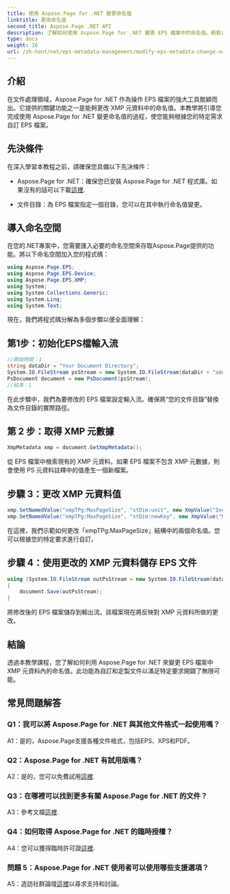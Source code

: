 ```yaml
---
title: 使用 Aspose.Page for .NET 變更命名值
linktitle: 更改命名值
second_title: Aspose.Page .NET API
description: 了解如何使用 Aspose.Page for .NET 變更 EPS 檔案中的命名值。輕鬆自訂 XMP 元資料以進行客製化文件處理。
type: docs
weight: 16
url: /zh-hant/net/eps-metadata-management/modify-eps-metadata-change-named-value/
---
```

## 介紹

在文件處理領域，Aspose.Page for .NET 作為操作 EPS 檔案的強大工具脫穎而出。它提供的關鍵功能之一是能夠更改 XMP 元資料中的命名值。本教學將引導您完成使用 Aspose.Page for .NET 變更命名值的過程，使您能夠根據您的特定需求自訂 EPS 檔案。

## 先決條件

在深入學習本教程之前，請確保您具備以下先決條件：

-  Aspose.Page for .NET：確保您已安裝 Aspose.Page for .NET 程式庫。如果沒有的話可以下載[這裡](https://releases.aspose.com/page/net/).

- 文件目錄：為 EPS 檔案指定一個目錄，您可以在其中執行命名值變更。

## 導入命名空間

在您的.NET專案中，您需要匯入必要的命名空間來存取Aspose.Page提供的功能。將以下命名空間加入您的程式碼：

```csharp
using Aspose.Page.EPS;
using Aspose.Page.EPS.Device;
using Aspose.Page.EPS.XMP;
using System;
using System.Collections.Generic;
using System.Linq;
using System.Text;
```

現在，我們將程式碼分解為多個步驟以便全面理解：

## 第1步：初始化EPS檔輸入流

```csharp
//開始時間：1
string dataDir = "Your Document Directory";
System.IO.FileStream psStream = new System.IO.FileStream(dataDir + "add_named_value_input.eps", System.IO.FileMode.Open, System.IO.FileAccess.Read);
PsDocument document = new PsDocument(psStream);
//結束：1
```

在此步驟中，我們為要修改的 EPS 檔案設定輸入流。確保將“您的文件目錄”替換為文件目錄的實際路徑。

## 第 2 步：取得 XMP 元數據

```csharp
XmpMetadata xmp = document.GetXmpMetadata();
```

從 EPS 檔案中檢索現有的 XMP 元資料。如果 EPS 檔案不包含 XMP 元數據，則會使用 PS 元資料註釋中的值產生一個新檔案。

## 步驟 3：更改 XMP 元資料值

```csharp
xmp.SetNamedValue("xmpTPg:MaxPageSize", "stDim:unit", new XmpValue("Inches"));
xmp.SetNamedValue("xmpTPg:MaxPageSize", "stDim:newKey", new XmpValue("NewValue"));
```

在這裡，我們示範如何更改「xmpTPg:MaxPageSize」結構中的兩個命名值。您可以根據您的特定要求進行自訂。

## 步驟 4：使用更改的 XMP 元資料儲存 EPS 文件

```csharp
using (System.IO.FileStream outPsStream = new System.IO.FileStream(dataDir + "change_named_value_output.eps", System.IO.FileMode.Create, System.IO.FileAccess.Write))
{
    document.Save(outPsStream);
}
```

將修改後的 EPS 檔案儲存到輸出流。該檔案現在將反映對 XMP 元資料所做的更改。

## 結論

透過本教學課程，您了解如何利用 Aspose.Page for .NET 來變更 EPS 檔案中 XMP 元資料內的命名值。此功能為自訂和定製文件以滿足特定要求開闢了無限可能。

## 常見問題解答

### Q1：我可以將 Aspose.Page for .NET 與其他文件格式一起使用嗎？

A1：是的，Aspose.Page支援各種文件格式，包括EPS、XPS和PDF。

### Q2：Aspose.Page for .NET 有試用版嗎？

 A2：是的，您可以免費試用[這裡](https://releases.aspose.com/).

### Q3：在哪裡可以找到更多有關 Aspose.Page for .NET 的文件？

 A3：參考文檔[這裡](https://reference.aspose.com/page/net/).

### Q4：如何取得 Aspose.Page for .NET 的臨時授權？

 A4：您可以獲得臨時許可證[這裡](https://purchase.aspose.com/temporary-license/).

### 問題 5：Aspose.Page for .NET 使用者可以使用哪些支援選項？

 A5：造訪社群論壇[這裡](https://forum.aspose.com/c/page/39)以尋求支持和討論。